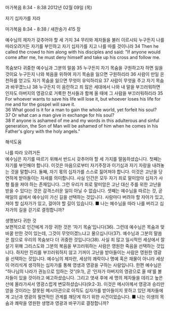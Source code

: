 마가복음 8:34 - 8:38 
2012년 02월 09일 (목)

자기 십자가를 지라



마가복음 8:34 - 8:38 / 새찬송가 415 장


예수님의 제자가 갖추어야 할 세 가지
34 무리와 제자들을 불러 이르시되 누구든지 나를 따라오려거든 자기를 부인하고 자기 십자가를 지고 나를 따를 것이니라
34 Then he called the crowd to him along with his disciples and said: "If anyone would come after me, he must deny himself and take up his cross and follow me.   

목숨보다 귀중한 예수님과 그분의 말씀
35 누구든지 자기 목숨을 구원하고자 하면 잃을 것이요 누구든지 나와 복음을 위하여 자기 목숨을 잃으면 구원하리라 36 사람이 만일 온 천하를 얻고도 자기 목숨을 잃으면 무엇이 유익하리요 37 사람이 무엇을 주고 자기 목숨과 바꾸겠느냐 38 누구든지 이 음란하고 죄 많은 세대에서 나와 내 말을 부끄러워하면 인자도 아버지의 영광으로 거룩한 천사들과 함께 올 때에 그 사람을 부끄러워하리라
35 For whoever wants to save his life will lose it, but whoever loses his life for me and for the gospel will save it.   
36 What good is it for a man to gain the whole world, yet forfeit his soul?   
37 Or what can a man give in exchange for his soul?   
38 If anyone is ashamed of me and my words in this adulterous and sinful generation, the Son of Man will be ashamed of him when he comes in his Father's glory with the holy angels."

해석도움





나를 따라 오려거든  
예수님은 자기를 따르기 위해서 반드시 갖추어야 할 세 가지를 말씀하셨습니다. 첫째는 자기를 부인해야 합니다. 이것은 마음으로부터 자기주장과 이기심과 자기 자랑을 내려놓는 것을 말합니다. 둘째, 자기 몫의 십자가를 스스로 짊어져야 합니다. 이것은 고난을 당연하게 받아들이는 자세를 의미합니다. 사실 인간은 모두 자기 죄로 말미암아 십자가 사형 틀을 져야 하는 존재입니다. 그런 우리가 죄로 말미암은 고난 대신 주를 위한 고난을 받을 수 있다는 것은 감격스러운 일이 아닐 수 없습니다. 셋째는 예수님을 따르는 것, 곧 매일의 삶에서 예수님이 가신 길을 선택하는 것입니다. 사람마다 버려야 할 자아가 있고, 져야 할 십자가가 있고, 걸어야 할 길이 있습니다.
■ 나는 예수님을 따라 나를 버리고 십자가의 길을 걷기로 결정합니까?

생명보다 귀한 것  
보편적으로 인간에게 가장 귀한 것은 ‘자기 목숨’입니다(36). 그런데 예수님은 목숨과 맞바꿀 만한 것이 있는데, 그것이 무엇이겠느냐고 물으십니다(37). 예수님과 그분의 말씀은 참으로 우리의 목숨보다 더 귀중한 것입니다(38). 사실 죄 많고 일시적인 세상에서 잘 살기 위해 그리스도와 그분의 복음을 부끄러워하는 사람은 영원한 죽음을 선택하는 것입니다. 하지만 진리를 부끄러워하지 않고 기꺼이 고난을 받아들이는 사람은 영원한 영광을 선택하는 것입니다. 예수님의 제자란, 세상의 쾌락이나 명예 혹은 재물이 아니라 세상이 어리석게 생각하는 십자가를 통해 영생과 영광을 구하는 사람입니다. 한편 예수님은 “하나님의 나라가 권능으로 임하는 것”(9:1), 곧 ‘인자가 아버지의 영광으로 올 때’를 볼 자들이 있을 것이라고 예고하셨습니다. 그리고 엿새 후에 세 명의 제자들을 데리고 높은 산에 올라가셔서 영광스럽게 변모하셨습니다(9:2-3). 이것은 메시아께서 영광과 승리만 얻을 것이라는 잘못된 메시아관으로 아직도 십자가를 받아들이지 못하고 있던 제자들에게 고난과 영광의 필연적인 관계를 깨닫게 하기 위한 사건이었습니다.
■ 나는 이생의 목숨과 쾌락을 영원한 생명과 영광과 바꾸기로 결정합니까?